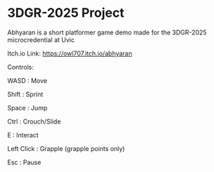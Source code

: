 # 3DGR-2025 Project
Abhyaran is a short platformer game demo made for the 3DGR-2025 microcredential at Uvic

Itch.io Link: https://owl707.itch.io/abhyaran

Controls:

WASD : Move

Shift : Sprint

Space : Jump

Ctrl : Crouch/Slide

E : Interact

Left Click : Grapple (grapple points only)

Esc : Pause
